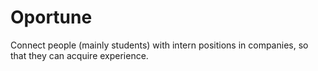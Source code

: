 # Oportune
Connect people (mainly students) with intern positions in companies, so that they can acquire experience.
